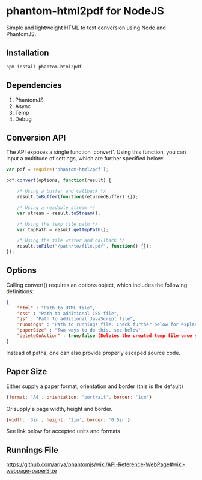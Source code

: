 # phantom-html2pdf for NodeJS

Simple and lightweight HTML to text conversion using Node and PhantomJS.

## Installation

````
npm install phantom-html2pdf
````

## Dependencies

1. PhantomJS
2. Async
3. Temp
4. Debug

## Conversion API

The API exposes a single function 'convert'. Using this function, you can input a multitude of settings, which are further specified below:

```` javascript
var pdf = require('phantom-html2pdf');

pdf.convert(options, function(result) {

	/* Using a buffer and callback */
	result.toBuffer(function(returnedBuffer) {});

	/* Using a readable stream */
	var stream = result.toStream();

	/* Using the temp file path */
	var tmpPath = result.getTmpPath();

	/* Using the file writer and callback */
	result.toFile("/path/to/file.pdf", function() {});
});
````

## Options

Calling convert() requires an options object, which includes the following definitions:

```` json
{
	"html" : "Path to HTML file",
	"css" : "Path to additional CSS file",
	"js" : "Path to additional JavaScript file",
	"runnings" : "Path to runnings file. Check further below for explanation.",
	"paperSize" : "Two ways to do this, see below",
	"deleteOnAction" : true/false (Deletes the created temp file once you access it via toBuffer() or toFile())
}
````

Instead of paths, one can also provide properly escaped source code.

## Paper Size

Either supply a paper format, orientation and border (this is the default)
```` javascript
{format: 'A4', orientation: 'portrait', border: '1cm'}
````
Or supply a page width, height and border.
```` javascript
{width: '3in', height: '2in', border: '0.5in'}
````

See link below for accepted units and formats



## Runnings File

https://github.com/ariya/phantomjs/wiki/API-Reference-WebPage#wiki-webpage-paperSize
